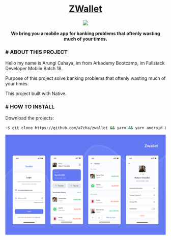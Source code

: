 <h1 align="center">
	<a href="https://e-money-zwallet.netlify.app/">
		ZWallet
	</a>
</h1>

<p align="center">
<img src="https://wakatime.com/badge/github/a7cha/zwallet.svg">
</p>

<p align="center">
 <strong>We bring you a mobile app for banking problems that oftenly wasting much of your times.</strong>
</p>


### # ABOUT THIS PROJECT
Hello my name is Arungi Cahaya, im from Arkademy Bootcamp, im Fullstack Developer Mobile Batch 18.

Purpose of this project solve banking problems that oftenly wasting much of your times.

This project built with Native.



### # HOW TO INSTALL
Download the projects: 
```bash
~$ git clone https://github.com/a7cha/zwallet && yarn && yarn android && yarn start;
```


![alt text](https://github.com/a7cha/zwalletnative/blob/production/Untitled-1.png)
 
